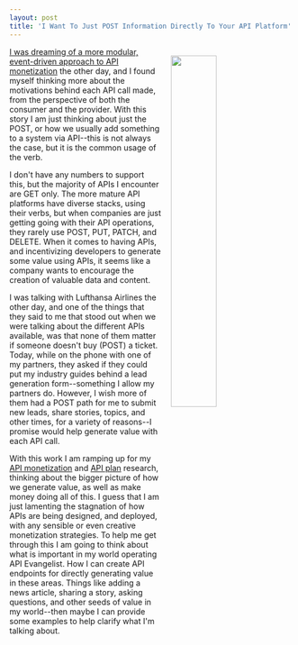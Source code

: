 ```yaml
---
layout: post
title: 'I Want To Just POST Information Directly To Your API Platform'
---
```

<p><img style="padding: 15px;" src="https://s3.amazonaws.com/kinlane-productions/bw-icons/bw-integration-automation.png" alt="" width="40%" align="right" /></p>
<p><a href="http://apievangelist.com/2017/03/02/dreaming-of-a-more-modular-event-driven-api-monetization/">I was dreaming of a more modular, event-driven approach to API monetization</a>&nbsp;the other day, and I found myself thinking more about the motivations behind each API call made, from the perspective of both the consumer and the provider. With this story I am just thinking about just the POST, or how we usually add something to a system via API--this is not always the case, but it is the common usage of the verb.&nbsp;</p>
<p>I don't have any numbers to support this, but the majority of APIs I encounter are GET only. The more mature API platforms have diverse stacks, using their verbs, but when companies are just getting going with their API operations, they rarely use POST, PUT, PATCH, and DELETE. When it comes to having APIs, and incentivizing developers to generate some&nbsp;value using APIs, it seems like a company wants to encourage the creation of valuable data and content.</p>
<p>I was talking with Lufthansa Airlines the other day, and one of the things that they said to me that stood out&nbsp;when we were talking about the different APIs available, was that none of them matter if someone doesn't buy (POST) a ticket. Today, while on the phone with one of my partners, they asked if they could put my industry guides behind a lead generation form--something I allow my partners do. However, I wish more of them had a POST path for me to submit new leads, share stories, topics, and other times, for a variety of reasons--I promise would help generate value with each API call.</p>
<p>With this work I am ramping up for my <a href="http://monetization.apievangelist.com">API monetization</a> and <a href="http://plan.apievangelist.com">API plan</a> research, thinking about the bigger picture of how we generate value, as well as make money doing all of this. I guess that I am just lamenting the stagnation of how APIs are being designed, and deployed, with any sensible or even creative monetization strategies. To help me get through this I am going to think about what is important in my world operating API Evangelist. How I can create API endpoints for directly generating value in these areas. Things like adding a news article, sharing a story, asking questions, and other seeds of value in my world--then maybe I can provide some examples to help clarify what I'm talking about.</p>